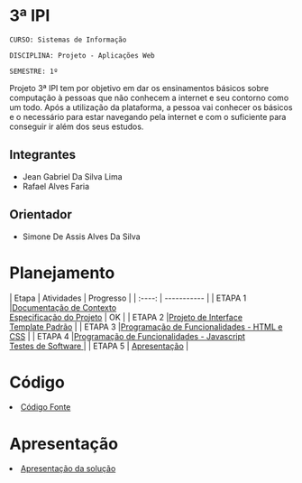 # 3ª IPI

`CURSO: Sistemas de Informação`

`DISCIPLINA: Projeto - Aplicações Web`

`SEMESTRE: 1º`

Projeto 3ª IPI tem por objetivo em dar os ensinamentos básicos sobre computação à pessoas que não conhecem a internet e seu contorno como um todo.
Após a utilização da plataforma, a pessoa vai conhecer os básicos e o necessário para estar navegando pela internet e com o suficiente para conseguir ir além dos seus estudos.

## Integrantes

* Jean Gabriel Da Silva Lima  
* Rafael Alves Faria

## Orientador

* Simone De Assis Alves Da Silva

# Planejamento

| Etapa         | Atividades | Progresso |
|  :----:   | ----------- |
| ETAPA 1         |[Documentação de Contexto](docs/context.md) <br> [Especificação do Projeto](docs/especification.md) | OK |
| ETAPA 2         |[Projeto de Interface](docs/interface.md) <br> [Template Padrão](docs/template.md) |
| ETAPA 3         |[Programação de Funcionalidades - HTML e CSS](docs/development.md) |
| ETAPA 4        |[Programação de Funcionalidades - Javascript](docs/development.md) <br> [Testes de Software ](docs/tests.md) |
| ETAPA 5         | [Apresentação](presentation/README.md) |

# Código

<li><a href="src/README.md"> Código Fonte</a></li>

# Apresentação

<li><a href="presentation/README.md"> Apresentação da solução</a></li>
